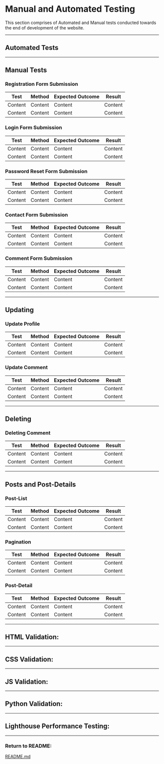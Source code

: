 # Manual and Automated Testing 

This section comprises of Automated and Manual tests conducted towards the end of development of the website.

---

## Automated Tests



---
## Manual Tests 

 ### Registration Form Submission

| Test | Method | Expected Outcome | Result |
| ---- | ------ | ---------------- | ------ |
| Content | Content | Content | Content |
| Content | Content | Content | Content |


### Login Form Submission

| Test | Method | Expected Outcome | Result |
| ---- | ------ | ---------------- | ------ |
| Content | Content | Content | Content |
| Content | Content | Content | Content |


### Password Reset Form Submission

| Test | Method | Expected Outcome | Result |
| ---- | ------ | ---------------- | ------ |
| Content | Content | Content | Content |
| Content | Content | Content | Content |


### Contact Form Submission

| Test | Method | Expected Outcome | Result |
| ---- | ------ | ---------------- | ------ |
| Content | Content | Content | Content |
| Content | Content | Content | Content |

### Comment Form Submission

| Test | Method | Expected Outcome | Result |
| ---- | ------ | ---------------- | ------ |
| Content | Content | Content | Content |
| Content | Content | Content | Content |


---
## Updating 

### Update Profile

| Test | Method | Expected Outcome | Result |
| ---- | ------ | ---------------- | ------ |
| Content | Content | Content | Content |
| Content | Content | Content | Content |


### Update Comment

| Test | Method | Expected Outcome | Result |
| ---- | ------ | ---------------- | ------ |
| Content | Content | Content | Content |
| Content | Content | Content | Content |



---
## Deleting 

### Deleting Comment

| Test | Method | Expected Outcome | Result |
| ---- | ------ | ---------------- | ------ |
| Content | Content | Content | Content |
| Content | Content | Content | Content |


---
## Posts and Post-Details

### Post-List

| Test | Method | Expected Outcome | Result |
| ---- | ------ | ---------------- | ------ |
| Content | Content | Content | Content |
| Content | Content | Content | Content |


### Pagination

| Test | Method | Expected Outcome | Result |
| ---- | ------ | ---------------- | ------ |
| Content | Content | Content | Content |
| Content | Content | Content | Content |


### Post-Detail

| Test | Method | Expected Outcome | Result |
| ---- | ------ | ---------------- | ------ |
| Content | Content | Content | Content |
| Content | Content | Content | Content |

---
## HTML Validation:


---
## CSS Validation:


---
## JS Validation:


---
## Python Validation:


---
## Lighthouse Performance Testing:




---
### Return to README: 

[README.md](README.md)

